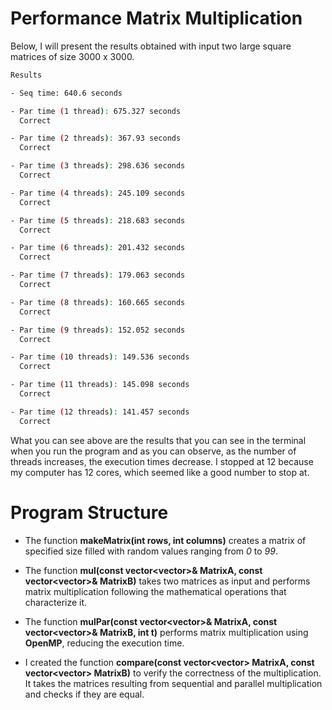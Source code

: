# Performance Matrix Multiplication
Below, I will present the results obtained with input two large square matrices of size 3000 x 3000.
```Bash
Results

- Seq time: 640.6 seconds

- Par time (1 thread): 675.327 seconds
  Correct

- Par time (2 threads): 367.93 seconds
  Correct

- Par time (3 threads): 298.636 seconds
  Correct

- Par time (4 threads): 245.109 seconds
  Correct

- Par time (5 threads): 218.683 seconds
  Correct

- Par time (6 threads): 201.432 seconds
  Correct

- Par time (7 threads): 179.063 seconds
  Correct

- Par time (8 threads): 160.665 seconds
  Correct

- Par time (9 threads): 152.052 seconds
  Correct

- Par time (10 threads): 149.536 seconds
  Correct

- Par time (11 threads): 145.098 seconds
  Correct

- Par time (12 threads): 141.457 seconds
  Correct
```

What you can see above are the results that you can see in the terminal when you run the program and as you can observe, as the number of threads increases, the execution times decrease. I stopped at 12 because my computer has 12 cores, which seemed like a good number to stop at.

# Program Structure

- The function **makeMatrix(int rows, int columns)** creates a matrix of specified size filled with random values ranging from *0* to *99*.

- The function **mul(const vector<vector<int>>& MatrixA, const vector<vector<int>>& MatrixB)** takes two matrices as input and performs matrix multiplication following the mathematical operations that characterize it.

- The function **mulPar(const vector<vector<int>>& MatrixA, const vector<vector<int>>& MatrixB, int t)** performs matrix multiplication using **OpenMP**, reducing the execution time.

- I created the function **compare(const vector<vector<int>> MatrixA, const vector<vector<int>> MatrixB)** to verify the correctness of the multiplication. 
It takes the matrices resulting from sequential and parallel multiplication and checks if they are equal.
